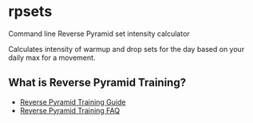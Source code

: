 # rpsets
Command line Reverse Pyramid set intensity calculator

Calculates intensity of warmup and drop sets for the day based on your daily max for a movement.

## What is Reverse Pyramid Training?
* [Reverse Pyramid Training Guide](https://leangains.com/reverse-pyramid-training-guide/)
* [Reverse Pyramid Training FAQ](https://leangains.com/reverse-pyramid-training-faq/)
